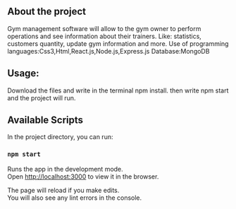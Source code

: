 ## About the project

Gym management software will allow to the gym owner to perform
operations and see information about their trainers.
Like: statistics, customers quantity, update gym information and more.
Use of programming languages:Css3,Html,React.js,Node.js,Express.js
Database:MongoDB
## Usage:

Download the files and write in the terminal npm install.
then write npm start and the project will run.

## Available Scripts

In the project directory, you can run:

### `npm start`

Runs the app in the development mode.<br>
Open [http://localhost:3000](http://localhost:3000) to view it in the browser.

The page will reload if you make edits.<br>
You will also see any lint errors in the console.
